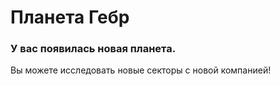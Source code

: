 # Планета Гебр
### У вас появилась новая планета.
Вы можете исследовать новые секторы с новой компанией!

